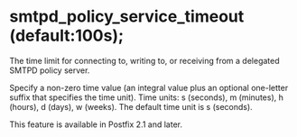 # smtpd_policy_service_timeout (default:100s); 


The time limit for connecting to, writing to, or receiving from a
delegated SMTPD policy server.


 Specify a non-zero time value (an integral value plus an optional
one-letter suffix that specifies the time unit).  Time units: s
(seconds), m (minutes), h (hours), d (days), w (weeks).
The default time unit is s (seconds).  


This feature is available in Postfix 2.1 and later.



